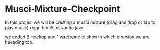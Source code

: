 # Musci-Mixture-Checkpoint

In this project we will be creating a musci mixture (drag and drop or tap to play music) usign html5, css anda java.

we added 2 mockup and 1 wireframe to show in which direction we are heeading too.

